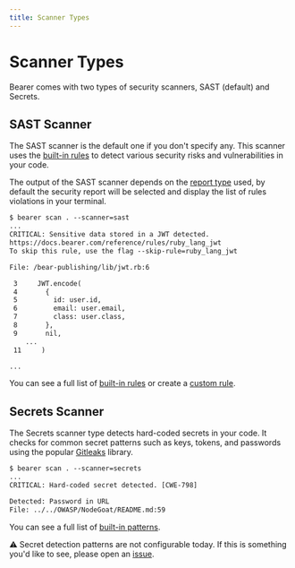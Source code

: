 ```yaml
---
title: Scanner Types
---
```


# Scanner Types

Bearer comes with two types of security scanners, SAST (default) and Secrets. 

## SAST Scanner

The SAST scanner is the default one if you don't specify any.
This scanner uses the [built-in rules](/reference/rules) to detect various security risks and vulnerabilities in your code.

The output of the SAST scanner depends on the [report type](/explanations/reports) used, by default the security report will be selected and display the list of rules violations in your terminal.

```txt
$ bearer scan . --scanner=sast
...
CRITICAL: Sensitive data stored in a JWT detected.
https://docs.bearer.com/reference/rules/ruby_lang_jwt
To skip this rule, use the flag --skip-rule=ruby_lang_jwt

File: /bear-publishing/lib/jwt.rb:6

 3     JWT.encode(
 4       {
 5         id: user.id,
 6         email: user.email,
 7         class: user.class,
 8       },
 9       nil,
 	...
 11     )

...
```

You can see a full list of [built-in rules](/reference/rules) or create a [custom rule](/guides/custom-rule/).


## Secrets Scanner

The Secrets scanner type detects hard-coded secrets in your code. It checks for common secret patterns such as keys, tokens, and passwords using the popular [Gitleaks](https://gitleaks.io/) library.

```txt
$ bearer scan . --scanner=secrets
...
CRITICAL: Hard-coded secret detected. [CWE-798]

Detected: Password in URL
File: ../../OWASP/NodeGoat/README.md:59
```

You can see a full list of [built-in patterns](https://github.com/Bearer/bearer/blob/main/pkg/detectors/gitleaks/gitlab_config.toml).

⚠️ Secret detection patterns are not configurable today. If this is something you'd like to see, please open an [issue](https://github.com/Bearer/bearer/issues).

